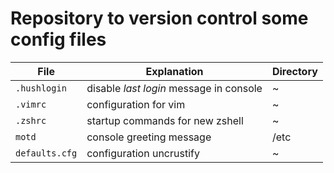 # Repository to version control some config files

| File           | Explanation                             | Directory |
| -------------- | --------------------------------------- | --------- |
| `.hushlogin`   | disable *last login* message in console | ~         |
| `.vimrc`       | configuration for vim                   | ~         |
| `.zshrc`       | startup commands for new zshell         | ~         |
| `motd`         | console greeting message                | /etc      |
| `defaults.cfg` | configuration uncrustify                | ~         |

